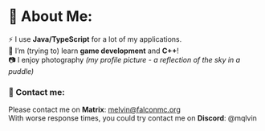 # 💫 About Me:
⚡ I use **Java/TypeScript** for a lot of my applications.<br>🌱 I’m (trying to) learn **game development** and **C++**!<br>📷 I enjoy photography _(my profile picture - a reflection of the sky in a puddle)_
<br>

### 📧 Contact me:
Please contact me on **Matrix**: melvin@falconmc.org
<br>With worse response times, you could try contact me on **Discord**: @mqlvin
